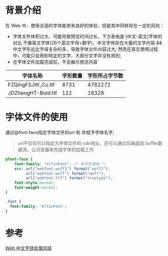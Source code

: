 # 背景介绍

在 Web 中，使用合适的字体能带来良好的体验，但是其中同样存在一定的风险：

- 字体文件体积过大，可能导致预览时间过长，下方表格是 [中文-英文]字体的对比
  不像英文字体(26个英文字母+数字)，中文字体存在大量的文字内容 && 中文字形远比字母复杂的多，导致字体文件内容过大;
  然而在真实使用过程中，可能只会用到特定的文字，大部分文字并没有用到;
- 在字体文件加载完成前，不会展示预览内容

| 字体名称  | 字形数量 | 字形所占字节数 |
| ------------- | ------------- | ------------- |
| FZQingFSJW_Cu.ttf | 8731 | 4762272 |
| JDZhengHT-Bold.ttf | 122 | 18328 | 

# 字体文件的使用

通过@font-face指定字体文件的url 和 并赋予字体名字;

> url不仅仅可以指定为字体文件的 cdn地址，还可以通过后端返回 buffer数据流，让浏览器来完成字体的加载工作

```css
@font-face {
    font-family: "elfinFont"; /* 名字任意取 */
    src: url("webfont.woff2") format("woff2"),
         url("webfont.woff") format("woff"),
         url("webfont.ttf") format("truetype");
    font-style:normal;
    font-weight:normal;
}

.font {
  font-family: 'elfinFont';
}
```

# 参考
[Web 中文字体处理总结](https://aotu.io/notes/2020/02/28/webfont-processing/index.html)